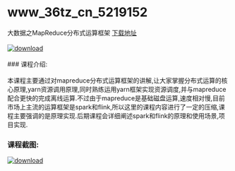 # www_36tz_cn_5219152
大数据之MapReduce分布式运算框架
[下载地址](http://www.36tz.cn/article/5219152 "下载地址")
<br/></br>[![download](http://36tz.cn/muke_img/2021_03_1-88-300x155.png "下载地址")](http://www.36tz.cn/article/5219152 "下载地址")
<br/></br>### 课程介绍:<br/></br>本课程主要通过对mapreduce分布式运算框架的讲解,让大家掌握分布式运算的核心原理,yarn资源调用原理,同时熟练运用yarn框架实现资源调度,并与mapreduce配合更快的完成离线运算.不过由于mapreduce是基础磁盘运算,速度相对慢,目前市场上主流的运算框架是spark和flink,所以这里的课程内容进行了一定的压缩,课程主要强调的是原理实现.后期课程会详细阐述spark和flink的原理和使用场景,项目实现.

### 课程截图:
[![download](http://36tz.cn/muke_img/2021_03_2-90.png "下载地址")](http://www.36tz.cn/article/5219152 "下载地址")
